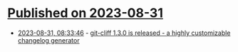 # [Published on 2023-08-31](index.md)

* [2023-08-31, 08:33:46](https://lobste.rs/s/tpaeit/git_cliff_1_3_0_is_released_highly) - [git-cliff 1.3.0 is released - a highly customizable changelog generator](https://git-cliff.org/blog/1.3.0)
